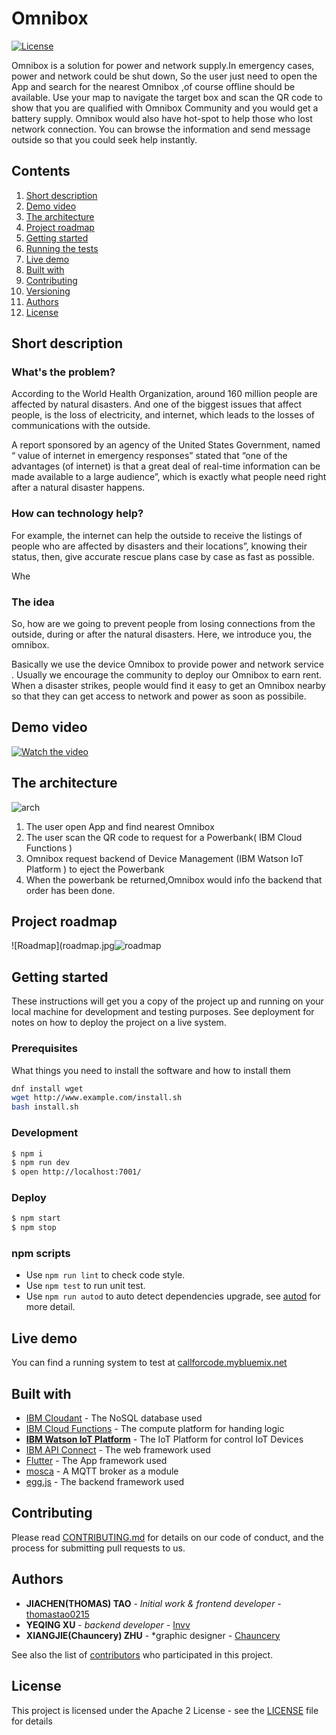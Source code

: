# Omnibox

[![License](https://img.shields.io/badge/License-Apache2-blue.svg)](https://www.apache.org/licenses/LICENSE-2.0) 

Omnibox is a solution for power and network supply.In emergency cases, power and network could be shut down, So the user  just need to open the App and search for the nearest Omnibox ,of course offline should be available.
Use your map to navigate the target box and scan the QR code to show that you are qualified with Omnibox Community and you would get a  battery supply.
Omnibox would also have hot-spot  to help those who lost network connection.
You can browse the information and send message outside  so that you could seek help instantly.



## Contents

1. [Short description](#short-description)
1. [Demo video](#demo-video)
1. [The architecture](#the-architecture)
1. [Project roadmap](#project-roadmap)
1. [Getting started](#getting-started)
1. [Running the tests](#running-the-tests)
1. [Live demo](#live-demo)
1. [Built with](#built-with)
1. [Contributing](#contributing)
1. [Versioning](#versioning)
1. [Authors](#authors)
1. [License](#license)

## Short description

### What's the problem?

According to the World Health Organization, around 160 million people are affected by natural disasters. And one of the biggest issues that affect people, is the loss of electricity, and internet, which leads to the losses of  communications with the outside.

A report sponsored by an agency of the United States Government, named “ value of internet in emergency responses” stated that “one of the advantages (of internet) is that a great deal of real-time information can be made available to a large audience”, which is exactly what people need right after a natural disaster happens. 

### How can technology help?

For example, the internet can help the outside to receive the listings of people who are affected by disasters and their locations”, knowing their status, then, give accurate rescue plans case by case as fast as possible. 

Whe

### The idea

So, how are we going to prevent people from losing connections from the outside, during or after the natural disasters. Here, we introduce you, the omnibox.

Basically we use the device Omnibox to provide power and network service .
Usually we encourage the community to deploy our Omnibox to earn rent. When a disaster strikes, people would find it easy to get an Omnibox nearby so that they can get access to network and power as soon as possibile.

## Demo video

[![Watch the video](https://hacktech.oss-us-west-1.aliyuncs.com/bgm.png)](https://youtu.be/_i510TkgiO0)

## The architecture

![arch](/Users/caocao123/omnibox/arch.png)

1. The user open App and find nearest Omnibox
2. The user scan the QR code to request for a Powerbank( IBM Cloud Functions )
3. Omnibox request backend of Device Management (IBM Watson IoT Platform ) to eject the Powerbank
4. When the powerbank be returned,Omnibox would info the backend that order has been done.

## Project roadmap

![Roadmap](roadmap.jpg![roadmap](/Users/caocao123/omnibox/roadmap.png)

## Getting started

These instructions will get you a copy of the project up and running on your local machine for development and testing purposes. See deployment for notes on how to deploy the project on a live system.

### Prerequisites

What things you need to install the software and how to install them

```bash
dnf install wget
wget http://www.example.com/install.sh
bash install.sh
```

### Development

```bash
$ npm i
$ npm run dev
$ open http://localhost:7001/
```

### Deploy

```bash
$ npm start
$ npm stop
```

### npm scripts

- Use `npm run lint` to check code style.
- Use `npm test` to run unit test.
- Use `npm run autod` to auto detect dependencies upgrade, see [autod](https://www.npmjs.com/package/autod) for more detail.

## Live demo

You can find a running system to test at [callforcode.mybluemix.net](http://callforcode.mybluemix.net/)

## Built with

* [IBM Cloudant](https://cloud.ibm.com/catalog?search=cloudant#search_results) - The NoSQL database used
* [IBM Cloud Functions](https://cloud.ibm.com/catalog?search=cloud%20functions#search_results) - The compute platform for handing logic
* [**IBM Watson IoT Platform**]() - The IoT Platform for control IoT Devices
* [IBM API Connect](https://cloud.ibm.com/catalog?search=api%20connect#search_results) - The web framework used
* [Flutter](https://flutter.dev/) - The App framework used
* [mosca](https://github.com/moscajs/mosca) - A MQTT broker as a module
* [egg.js](https://eggjs.org/en/index.html) - The backend framework used

## Contributing

Please read [CONTRIBUTING.md](CONTRIBUTING.md) for details on our code of conduct, and the process for submitting pull requests to us.

## Authors

* **JIACHEN(THOMAS) TAO** - *Initial work & frontend developer* - [thomastao0215](https://github.com/thomastao0215)
* **YEQING  XU** - *backend  developer* - [Invv](https://github.com/invv)
* **XIANGJIE(Chauncery) ZHU** - *graphic designer - [Chauncery](https://github.com/chaunceryzhu)

See also the list of [contributors](https://github.com/Code-and-Response/Project-Sample/graphs/contributors) who participated in this project.

## License

This project is licensed under the Apache 2 License - see the [LICENSE](LICENSE) file for details